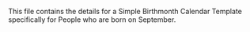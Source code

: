 This file contains the details for a Simple Birthmonth Calendar Template specifically for People who are born on September.
